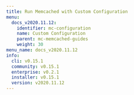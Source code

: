 ```yaml
---
title: Run Memcached with Custom Configuration
menu:
  docs_v2020.11.12:
    identifier: mc-configuration
    name: Custom Configuration
    parent: mc-memcached-guides
    weight: 30
menu_name: docs_v2020.11.12
info:
  cli: v0.15.1
  community: v0.15.1
  enterprise: v0.2.1
  installer: v0.15.1
  version: v2020.11.12
---
```


